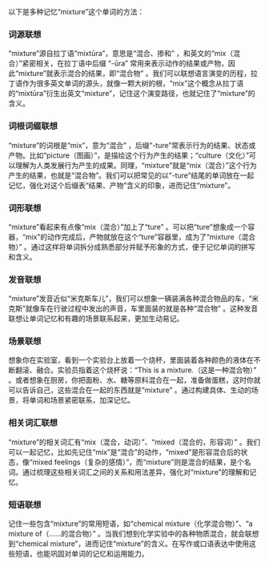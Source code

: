 以下是多种记忆“mixture”这个单词的方法：

### 词源联想
“mixture”源自拉丁语“mixtūra”，意思是“混合、掺和” ，和英文的“mix（混合）”紧密相关，在拉丁语中后缀 “-ūra” 常用来表示动作的结果或产物，因此“mixture”就表示混合的结果，即“混合物” 。我们可以联想语言演变的历程，拉丁语作为很多英文单词的源头，就像一颗大树的根，“mix”这个概念从拉丁语的“mixtūra”衍生出英文“mixture”，记住这个演变路径，也就记住了“mixture”的含义。

### 词根词缀联想
“mixture”的词根是“mix”，意为“混合” ，后缀“-ture”常表示行为的结果、状态或产物。比如“picture（图画）”，是描绘这个行为产生的结果；“culture（文化）”可以理解为人类发展行为产生的成果。同理，“mixture”就是“mix（混合）”这个行为产生的结果，也就是“混合物”。我们可以把常见的以“-ture”结尾的单词放在一起记忆，强化对这个后缀表“结果、产物”含义的印象，进而记住“mixture”。

### 词形联想
“mixture”看起来有点像“mix（混合）”加上了“ture” 。可以把“ture”想象成一个容器，“mix”的动作完成后，产物就放在这个“ture”容器里，成为了“mixture（混合物）” 。通过这样将单词拆分成熟悉部分并赋予形象的方式，便于记忆单词的拼写和含义。

### 发音联想
“mixture”发音近似“米克斯车儿”，我们可以想象一辆装满各种混合物品的车，“米克斯”就像车在行驶过程中发出的声音，车里面装的就是各种“混合物” 。这种发音联想让单词记忆和有趣的场景联系起来，更加生动易记。

### 场景联想
想象你在实验室，看到一个实验台上放着一个烧杯，里面装着各种颜色的液体在不断翻滚、融合。实验员指着这个烧杯说：“This is a mixture.（这是一种混合物）” 。或者想象在厨房，你把面粉、水、糖等原料混合在一起，准备做蛋糕，这时你就可以告诉自己，这些混合在一起的东西就是“mixture” 。通过构建具体、生动的场景，将单词和场景紧密联系，加深记忆。

### 相关词汇联想
“mixture”的相关词汇有“mix（混合，动词）”、“mixed（混合的，形容词）” 。我们可以一起记忆，比如先记住“mix”是“混合”的动作，“mixed”是形容混合后的状态，像“mixed feelings（复杂的感情）”，而“mixture”则是混合的结果，是个名词。通过梳理这些相关词汇之间的关系和用法差异，强化对“mixture”的理解和记忆。

### 短语联想
记住一些包含“mixture”的常用短语，如“chemical mixture（化学混合物）”、“a mixture of（……的混合物）” 。当我们想到化学实验中的各种物质混合，就会联想到“chemical mixture”，进而记住“mixture”的含义。在写作或口语表达中使用这些短语，也能巩固对单词的记忆和运用能力。 